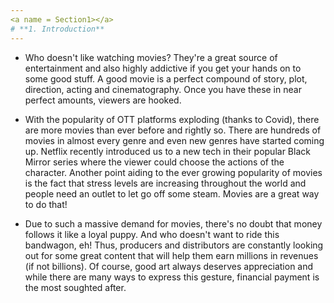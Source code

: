 ```yaml
---
<a name = Section1></a>
# **1. Introduction**
---
```


- Who doesn't like watching movies? They're a great source of entertainment and also highly addictive if you get your hands on to some good stuff. A good movie is a perfect compound of story, plot, direction, acting and cinematography. Once you have these in near perfect amounts, viewers are hooked.


- With the popularity of OTT platforms exploding (thanks to Covid), there are more movies than ever before and rightly so. There are hundreds of movies in almost every genre and even new genres have started coming up. Netflix recently introduced us to a new tech in their popular Black Mirror series where the viewer could choose the actions of the character. Another point aiding to the ever growing popularity of movies is the fact that stress levels are increasing throughout the world and people need an outlet to let go off some steam. Movies are a great way to do that!


- Due to such a massive demand for movies, there's no doubt that money follows it like a loyal puppy. And who doesn't want to ride this bandwagon, eh! Thus, producers and distributors are constantly looking out for some great content that will help them earn millions in revenues (if not billions). Of course, good art always deserves appreciation and while there are many ways to express this gesture, financial payment is the most soughted after.
